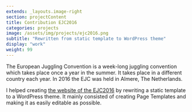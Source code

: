 ```yaml
---
extends: _layouts.image-right
section: projectContent
title: Contribution EJC2016
categories: projects
image: /assets/img/projects/ejc2016.png
subtitle: "Rewritten from static template to WordPress theme"
display: "work"
weight: 99
---
```


The European Juggling Convention is a week-long juggling convention which takes place once a year in the summer. It takes place in a different country each year. In 2016 the EJC was held in Almere, The Netherlands.

I helped creating <a href="https://web.archive.org/web/20160716064805/http://www.ejc2016.org/" target="_blank">the website of the EJC2016</a> by rewriting a static template to a WordPress theme. It mainly consisted of creating Page Templates and making it as easily editable as possible.
